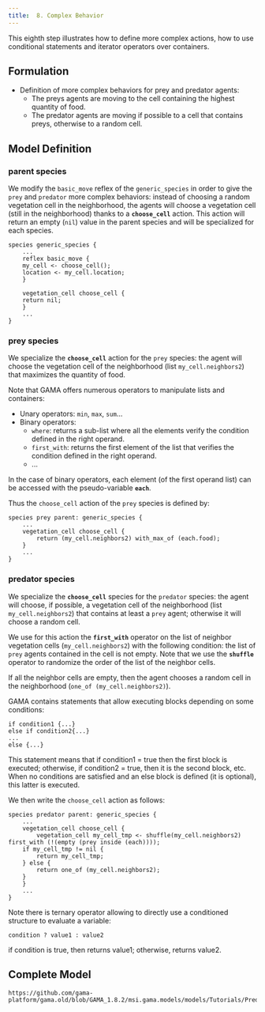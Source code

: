 ```yaml
---
title:  8. Complex Behavior
---
```


This eighth step illustrates how to define more complex actions, how to use conditional statements and iterator operators over containers.


## Formulation

* Definition of more complex behaviors for prey and predator agents:
  * The preys agents are moving to the cell containing the highest quantity of food.
  * The predator agents are moving if possible to a cell that contains preys, otherwise to a random cell.



## Model Definition

### parent species
We modify the `basic_move` reflex of the `generic_species` in order to give the `prey` and `predator` more complex behaviors: instead of choosing a random vegetation cell in the neighborhood, the agents will choose a vegetation cell (still in the neighborhood) thanks to a **`choose_cell`** action. This action will return an empty (`nil`) value in the parent species and will be specialized for each species. 

```
species generic_species {
    ...
    reflex basic_move {
	my_cell <- choose_cell();
	location <- my_cell.location; 
    } 
	
    vegetation_cell choose_cell {
	return nil;
    }
    ...
}
```

### prey species
We specialize the **`choose_cell`** action for the `prey` species: the agent will choose the vegetation cell of the neighborhood (list `my_cell.neighbors2`) that maximizes the quantity of food.

Note that GAMA offers numerous operators to manipulate lists and containers:

* Unary operators: `min`, `max`, `sum`...
* Binary operators:
  * `where`: returns a sub-list where all the elements verify the condition defined in the right operand.
  * `first_with`: returns the first element of the list that verifies the condition defined in the right operand.
  * ...
  
In the case of binary operators, each element (of the first operand list) can be accessed with the pseudo-variable **`each`**.

Thus the `choose_cell` action of the `prey` species is defined by:
```
species prey parent: generic_species {
    ...  
    vegetation_cell choose_cell {
        return (my_cell.neighbors2) with_max_of (each.food);
    }
    ...
}
```

### predator species
We specialize the **`choose_cell`** species for the `predator` species: the agent will choose, if possible, a vegetation cell of the neighborhood (list `my_cell.neighbors2`) that contains at least a `prey` agent; otherwise it will choose a random cell.

We use for this action the **`first_with`** operator on the list of neighbor vegetation cells (`my_cell.neighbors2`) with the following condition: the list of `prey` agents contained in the cell is not empty. Note that we use the **`shuffle`** operator to randomize the order of the list of the neighbor cells.

If all the neighbor cells are empty, then the agent chooses a random cell in the neighborhood (`one_of (my_cell.neighbors2)`).

GAMA contains statements that allow executing blocks depending on some conditions:
```
if condition1 {...} 
else if condition2{...} 
... 
else {...} 
```

This statement means that if condition1 = true then the first block is executed; otherwise, if condition2 = true, then it is the second block, etc. When no conditions are satisfied and an else block is defined (it is optional), this latter is executed.

We then write the `choose_cell` action as follows:
```
species predator parent: generic_species {
    ...
    vegetation_cell choose_cell {
        vegetation_cell my_cell_tmp <- shuffle(my_cell.neighbors2) first_with (!(empty (prey inside (each))));
	if my_cell_tmp != nil {
	    return my_cell_tmp;
	} else {
	    return one_of (my_cell.neighbors2);
	} 
    }
    ...
}
```

Note there is ternary operator allowing to directly use a conditioned structure to evaluate a variable:
```
condition ? value1 : value2
```
if condition is true, then returns value1; otherwise, returns value2.


## Complete Model

```gaml reference
https://github.com/gama-platform/gama.old/blob/GAMA_1.8.2/msi.gama.models/models/Tutorials/Predator%20Prey/models/Model%2008.gaml
```